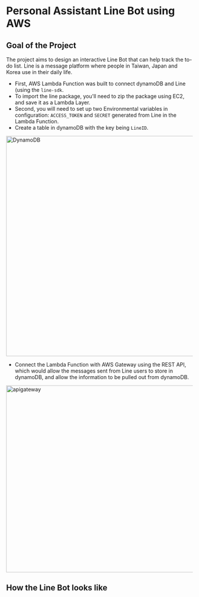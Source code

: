 # Personal Assistant Line Bot using AWS 

## Goal of the Project

The project aims to design an interactive Line Bot that can help track the to-do list. Line is a message platform where people in Taiwan, Japan and Korea use in their daily life.

* First, AWS Lambda Function was built to connect dynamoDB and Line (using the `line-sdk`.
* To import the line package, you'll need to zip the package using EC2, and save it as a Lambda Layer.
* Second, you will need to set up two Environmental variables in configuration: `ACCESS_TOKEN` and `SECRET` generated from Line in the Lambda Function.
* Create a table in dynamoDB with the key being `LineID`.

<img width="595" alt="DynamoDB" src="https://user-images.githubusercontent.com/112578755/229414771-b26828bb-6c26-45d9-a8d6-029f80908546.png">

* Connect the Lambda Function with AWS Gateway using the REST API, which would allow the messages sent from Line users to store in dynamoDB, and allow the information to be pulled out from dynamoDB.

<img width="505" alt="apigateway" src="https://user-images.githubusercontent.com/112578755/229415077-8badc31e-75e1-49b5-a123-aa6d6e1940d9.png">


## How the Line Bot looks like 

